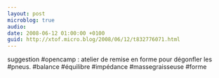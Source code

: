```yaml
---
layout: post
microblog: true
audio: 
date: 2008-06-12 01:00:00 +0100
guid: http://xtof.micro.blog/2008/06/12/t832776071.html
---
```

suggestion #opencamp : atelier de remise en forme pour dégonfler les #pneus. #balance #équilibre #impédance #massegraisseuse #forme
